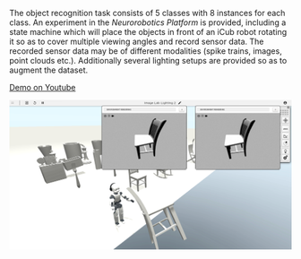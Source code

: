 The object recognition task consists of 5 classes with 8 instances for each class. An experiment in the
*Neurorobotics Platform* is provided, including a state machine which will place the objects in front of
an iCub robot rotating it so as to cover multiple viewing angles and record sensor data.
The recorded sensor data may be of different modalities (spike trains, images, point clouds etc.).
Additionally several lighting setups are provided so as to augment the dataset.

[Demo on Youtube](https://www.youtube.com/watch?v=IJQ--rJu_BM)

![Experiment](https://raw.githubusercontent.com/JeanElsner/nrp-object-recognition/master/Experiments/object-recognition/object-recognition.png)
